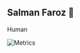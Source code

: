 ## Salman Faroz 🧑

Human


![Metrics](https://metrics.lecoq.io/stsfaroz?template=classic&base=header%2C%20activity%2C%20community%2C%20repositories%2C%20metadata&base.indepth=false&base.hireable=false&base.skip=false&config.timezone=Asia%2FCalcutta)
